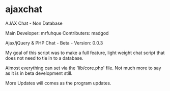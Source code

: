 # ajaxchat
AJAX Chat - Non Database

Main Developer: mrfuhque
Contributers: madgod

Ajax/jQuery & PHP Chat - Beta - Version: 0.0.3

My goal of this script was to make a full feature, light weight chat script that does not need to tie in to a database.

Almost everything can set via the 'lib/core.php' file. Not much more to say as it is in beta development still. 

More Updates will comes as the program updates.
